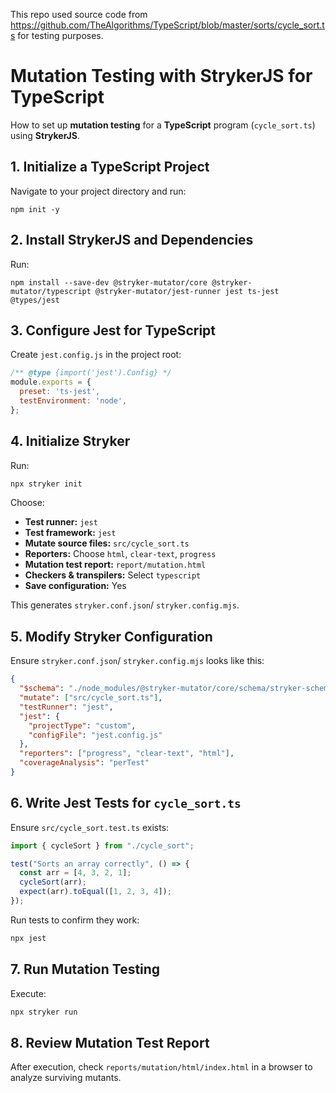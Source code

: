 This repo used source code from https://github.com/TheAlgorithms/TypeScript/blob/master/sorts/cycle_sort.ts for testing purposes.

# Mutation Testing with StrykerJS for TypeScript

How to set up **mutation testing** for a **TypeScript** program (`cycle_sort.ts`) using **StrykerJS**.


## 1. Initialize a TypeScript Project
Navigate to your project directory and run:
```
npm init -y
```

## 2. Install StrykerJS and Dependencies
Run:
```
npm install --save-dev @stryker-mutator/core @stryker-mutator/typescript @stryker-mutator/jest-runner jest ts-jest @types/jest
```

## 3. Configure Jest for TypeScript
Create `jest.config.js` in the project root:
```js
/** @type {import('jest').Config} */
module.exports = {
  preset: 'ts-jest',
  testEnvironment: 'node',
};
```

## 4. Initialize Stryker
Run:
```sh
npx stryker init
```
Choose:
- **Test runner:** `jest`
- **Test framework:** `jest`
- **Mutate source files:** `src/cycle_sort.ts`
- **Reporters:** Choose `html`, `clear-text`, `progress`
- **Mutation test report:** `report/mutation.html`
- **Checkers & transpilers:** Select `typescript`
- **Save configuration:** Yes

This generates `stryker.conf.json`/ `stryker.config.mjs`.

## 5. Modify Stryker Configuration
Ensure `stryker.conf.json`/ `stryker.config.mjs` looks like this:
```json
{
  "$schema": "./node_modules/@stryker-mutator/core/schema/stryker-schema.json",
  "mutate": ["src/cycle_sort.ts"],
  "testRunner": "jest",
  "jest": {
    "projectType": "custom",
    "configFile": "jest.config.js"
  },
  "reporters": ["progress", "clear-text", "html"],
  "coverageAnalysis": "perTest"
}
```

## 6. Write Jest Tests for `cycle_sort.ts`
Ensure `src/cycle_sort.test.ts` exists:
```typescript
import { cycleSort } from "./cycle_sort";

test("Sorts an array correctly", () => {
  const arr = [4, 3, 2, 1];
  cycleSort(arr);
  expect(arr).toEqual([1, 2, 3, 4]);
});
```
Run tests to confirm they work:
```sh
npx jest
```

## 7. Run Mutation Testing
Execute:
```sh
npx stryker run
```

## 8. Review Mutation Test Report
After execution, check `reports/mutation/html/index.html` in a browser to analyze surviving mutants.

